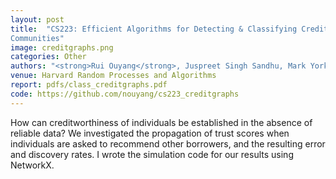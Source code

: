 ```yaml
---
layout: post
title:  "CS223: Efficient Algorithms for Detecting & Classifying Credit
Communities"
image: creditgraphs.png
categories: Other 
authors: "<strong>Rui Ouyang</strong>, Juspreet Singh Sandhu, Mark York"
venue: Harvard Random Processes and Algorithms
report: pdfs/class_creditgraphs.pdf
code: https://github.com/nouyang/cs223_creditgraphs
---
```


How can creditworthiness of individuals be established in the absence of reliable data? We investigated the propagation of trust scores when individuals are asked to recommend other borrowers, and the resulting error and discovery rates. I wrote the simulation code for our results using NetworkX.
